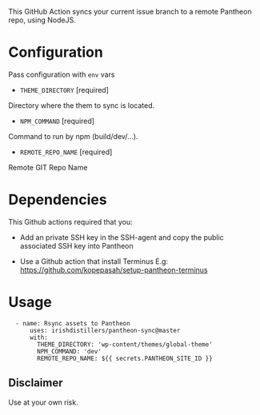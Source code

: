 This GitHub Action syncs your current issue branch to a remote Pantheon repo, using NodeJS.

# Configuration

Pass configuration with `env` vars

- `THEME_DIRECTORY` [required]

Directory where the them to sync is located.

- `NPM_COMMAND` [required]

Command to run by npm (build/dev/...).

- `REMOTE_REPO_NAME` [required]

Remote GIT Repo Name

# Dependencies

This Github actions required that you:

- Add an private SSH key in the SSH-agent and copy the public associated SSH key into Pantheon

- Use a Github action that install Terminus E.g: https://github.com/kopepasah/setup-pantheon-terminus

# Usage

```
  - name: Rsync assets to Pantheon
      uses: irishdistillers/pantheon-sync@master
      with:
        THEME_DIRECTORY: 'wp-content/themes/global-theme'
        NPM_COMMAND: 'dev'
        REMOTE_REPO_NAME: ${{ secrets.PANTHEON_SITE_ID }}
```

## Disclaimer

Use at your own risk.
